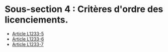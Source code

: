 # Sous-section 4 : Critères d'ordre des licenciements.

* [Article L1233-5](./LEGIARTI000031013935.md)
* [Article L1233-6](./LEGIARTI000006901018.md)
* [Article L1233-7](./LEGIARTI000006901019.md)
